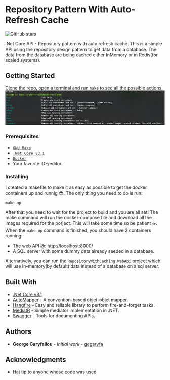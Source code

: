 # Repository Pattern With Auto-Refresh Cache

![GitHub stars](https://img.shields.io/github/stars/gegaryfa/RepositoryPatternWithAutoRefreshCache)

.Net Core API - Repository pattern with auto refresh cache. This is a simple API using the repository design pattern to get data from a database. The data from the database are being cached either InMemory or in Redis(for scaled systems).

## Getting Started

Clone the repo, open a terminal and run `make` to see all the possible actions.
![makefile](img/make.PNG)

### Prerequisites

* [`GNU Make`](https://www.gnu.org/software/make/)
* [`.Net Core v3.1`](https://dotnet.microsoft.com/download/dotnet-core/3.1)
* [`Docker`](https://www.docker.com/get-started)
* Your favorite IDE/editor


### Installing

I created a makefile to make it as easy as possible to get the docker containers up and runnig 😎. The only thing you need to do is run:

```
make up
```
After that you need to wait for the project to build and you are all set!
The make command will run the docker-compose file and download all the images required for the porject. This will take some time so be patient ☕.
When the `make up` command is finished, you should have 2 containers running:
- The web API @: http://localhost:8000/ 
- A SQL server with some dummy data already seeded in a database.

Alternatively, you can run the `RepositoryWithCaching.WebApi` project which will use In-memory(by default) data instead of a database on a sql server.

## Built With

* [.Net Core v3.1](https://dotnet.microsoft.com/download/dotnet-core/3.1)
* [AutoMapper](https://automapper.org/) - A convention-based objet-objet mapper.
* [Hangfire](https://hangfire.io/) - Easy and reliable library to perform fire-and-forget tasks.
* [MediatR](https://github.com/jbogard/MediatR) - Simple mediator implementation in .NET.
* [Swagger](https://swagger.io/) - Tools for documenting APIs.


## Authors

* **George Garyfallou** - *Initial work* - [gegaryfa](https://github.com/gegaryfa)

## Acknowledgments

* Hat tip to anyone whose code was used

